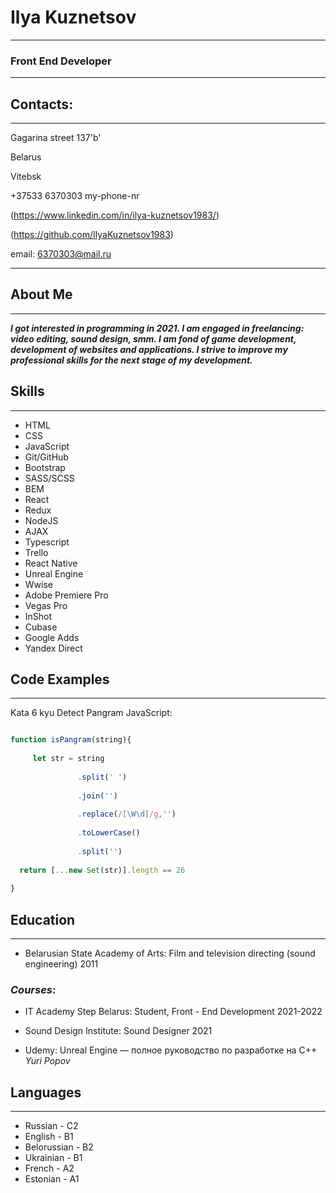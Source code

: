 # Ilya Kuznetsov

----------------
### Front End Developer
**************************************************************************************


## Contacts:


- - - - - - - - - - - - - - -      

Gagarina street 137'b'       

Belarus

Vitebsk     

+37533 6370303 my-phone-nr

(https://www.linkedin.com/in/ilya-kuznetsov1983/)

(https://github.com/IlyaKuznetsov1983)

email:  6370303@mail.ru

- - - - - - - - - - - - - - -     


## About Me
- - - - - - - - - - - - - - -     
***I got interested in programming in 2021. I am engaged in freelancing: video editing, sound design, smm. I am fond of game development, development of websites and applications. I strive to improve my professional skills for the next stage of my development.***

## Skills
- - - - - - - - - - - - - - -    

* HTML
* CSS 
* JavaScript 
* Git/GitHub
* Bootstrap
* SASS/SCSS
* BEM
* React 
* Redux
* NodeJS
* AJAX 
* Typescript
* Trello
* React Native
* Unreal Engine 
* Wwise
* Adobe Premiere Pro
* Vegas Pro
* InShot
* Cubase
* Google Adds
* Yandex Direct


## Code Examples
- - - - - - - - - - - - - - -     
Kata
6 kyu
Detect Pangram 
JavaScript: 
``` Javascript 

function isPangram(string){
  
     let str = string
     
               .split(' ')
     
               .join('')
     
               .replace(/[\W\d]/g,'')
     
               .toLowerCase()
     
               .split('')
     
  return [...new Set(str)].length == 26
  
}
```

## Education
- - - - - - - - - - - - - - -      
* Belarusian State Academy of Arts:
Film and television directing (sound engineering) 2011

### *Courses*: 

* IT Academy Step Belarus:
Student, Front - End Development 2021-2022 


* Sound Design Institute: 
Sound Designer 2021 

* Udemy: Unreal Engine — полное руководство по разработке на С++ _Yuri Popov_



## Languages
- - - - - - - - - - - - - - -     
* Russian - C2
* English - B1
* Belorussian - B2
* Ukrainian - B1
* French - A2
* Estonian - A1